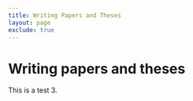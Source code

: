 ```yaml
---
title: Writing Papers and Theses
layout: page
exclude: true
---
```


# Writing papers and theses

This is a test 3.
